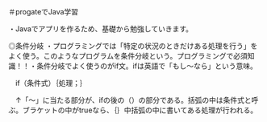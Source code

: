 ＃progateでJava学習

・Javaでアプリを作るため、基礎から勉強していきます。

◎条件分岐
・プログラミングでは「特定の状況のときだけある処理を行う」をよく使う。このようなプログラムを条件分岐という。プログラミングで必須知識！！・条件分岐でよく使うのがif文。ifは英語で「もし〜なら」という意味。

　if（条件式）｛処理；｝　

　↑「〜」に当たる部分が、ifの後の（）の部分である。括弧の中は条件式と呼ぶ。ブラケットの中がtrueなら、｛｝中括弧の中に書いてある処理が行われる。
